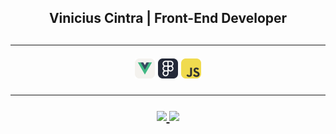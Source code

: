 <h2 id="header" align="center"> Vinicius Cintra | Front-End Developer <h2>
  
---
  
<div align="center">
  <div id="techs">
    <img width="32" height="32" src="https://github.com/tandpfun/skill-icons/blob/main/icons/VueJS-Light.svg" alt="VueJS"/>
    <img width="32" height="32" src="https://github.com/tandpfun/skill-icons/blob/main/icons/Figma-Dark.svg" alt="Figma"/>
    <img width="32" height="32" src="https://github.com/tandpfun/skill-icons/blob/main/icons/JavaScript.svg" alt="JavaScript"/>
  </div> 
</div>

---

<div align="center">
  <a href="https://github.com/LucasCintra10">
  <img height="170em" src="https://github-readme-stats-sigma-five.vercel.app/api?username=Vinicius-Cintra-Ferreira&show_icons=true&theme=dark&include_all_commits=true&count_private=true&hide_border=true"/>
  <img height="170em" src="https://github-readme-stats-sigma-five.vercel.app/api/top-langs/?username=Vinicius-Cintra-Ferreira&layout=compact&langs_count=7&theme=dark&hide_border=true"/>
</div>
